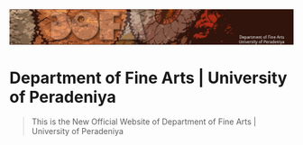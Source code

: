 <div align="center"><img src="assets/img/header.jpg"></div>

# Department of Fine Arts | University of Peradeniya

> This is the New Official Website of Department of Fine Arts | University of Peradeniya


